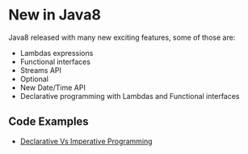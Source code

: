 # New in Java8
Java8 released with many new exciting features, some of those are:
- Lambdas expressions
- Functional interfaces
- Streams API
- Optional 
- New Date/Time API
- Declarative programming with Lambdas and Functional interfaces

## Code Examples
- [Declarative Vs Imperative Programming](https://github.com/shahzadsaddique/java8/tree/master/src/java8/declarativeprogramming)


